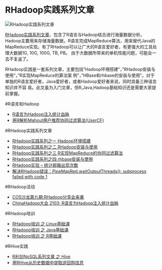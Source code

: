 RHadoop实践系列文章
====================

![RHadoop实践系列文章](http://blog.fens.me/wp-content/uploads/2013/05/rhadoop.png)

[RHadoop实践系列文章](http://blog.fens.me/series-rhadoop/)，包含了R语言与Hadoop结合进行海量数据分析。Hadoop主要用来存储海量数据，R语言完成MapReduce算法，用来替代Java的MapReduce实现。有了RHadoop可以让广大的R语言爱好者，有更强大的工具处理大数据1G, 10G, 100G, TB, PB。 由于大数据所带来的单机性能问题，可能会一去不复返了。

RHadoop实践是一套系列文章，主要包括”Hadoop环境搭建”，”RHadoop安装与使用”，”R实现MapReduce的算法案 例”，”HBase和rhbase的安装与使用”。对于单独的R语言爱好者，Java爱好者，或者Hadoop爱好者来说，同时具备三种语言知识并不容 易。此文虽为入门文章，但R,Java,Hadoop基础知识还是需要大家提前掌握。

#R语言和Hadoop

+ [R语言为Hadoop注入统计血脉](http://blog.fens.me/r-hadoop-intro/)
+ [用R解析Mahout用户推荐协同过滤算法(UserCF)](http://blog.fens.me/r-mahout-usercf/)

#RHadoop实践系列文章

+ [RHadoop实践系列之一 Hadoop环境搭建](http://blog.fens.me/rhadoop-hadoop/)
+ [RHadoop实践系列之二 RHadoop安装与使用](http://blog.fens.me/rhadoop-rhadoop/)
+ [RHadoop实践系列之三 R实现MapReduce的协同过滤算法](http://blog.fens.me/rhadoop-mapreduce-rmr/)
+ [RHadoop实践系列之四 rhbase安装与使用](http://blog.fens.me/rhadoop-hbase-rhase/)
+ [RHadoop实验 – 统计邮箱出现次数](http://blog.fens.me/rhadoop-demo-email/)
+ [解决RHadoop错误：PipeMapRed.waitOutputThreads(): subprocess failed with code 1](http://blog.fens.me/rhadoop-rmr2-pipemapred/)

#RHadoop活动

+ [COS沙龙第九期:RHadoop分享会来袭](http://blog.fens.me/cos-beijing-meeting-20130623/)
+ [ChinaHadoop大会 2103: R语言为Hadoop注入统计血脉](http://blog.fens.me/hadoop-china-rhadoop-2013)

#RHadoop培训

+ [RHadoop培训 之 Linux基础课](http://blog.fens.me/rhadoop-linux-basic/)
+ [RHadoop培训 之 Java基础课](http://blog.fens.me/rhadoop-java-basic/)
+ [RHadoop培训 之 R基础课](http://blog.fens.me/rhadoop-r-basic/)

#RHive实践

+ [R利剑NoSQL系列文章 之 Hive](http://blog.fens.me/nosql-r-hive/)
+ [用RHive从历史数据中提取逆回购信息](http://blog.fens.me/finance-rhive-repurchase/)

